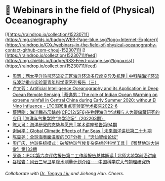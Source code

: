 # 🌊 Webinars in the field of (Physical) Oceanography

[![https://raindrop.io/collection/15230711](https://img.shields.io/badge/WEB-Page-blue.svg?logo=Internet-Explorer)](https://raindrop.io/CXu/webinars-in-the-field-of-physical-oceanography-contact-github-com-chouj-15230711) [![https://raindrop.io/collection/15230711/feed](https://img.shields.io/badge/RSS-Feed-orange.svg?logo=rss)](https://raindrop.io/collection/15230711/feed)

<!-- BLOG-POST-LIST:START -->
- [周慧：西太平洋热带环流交汇区海洋环流多尺度变异及机理 | 中科院海洋环流与波动重点实验室青年科学家系列报告（三）](https://mp.weixin.qq.com/s/LHQFio0JlmKdBtJU8cERAw)
- [卢文芳：Artificial Intelligence Oceanography and its Application in Deep Ocean Remote Sensing | 蔡逸男：The role of Indian Ocean Warming on extreme rainfall in Central China during Early Summer 2020: without El Nino Influence - LTO国家重点实验室学术报告2022-6](https://mp.weixin.qq.com/s/36ce1oXP7c3zzSaUzqd93g)
- [蔡明刚：海洋瞬态示踪剂&lpar;CFC12/SF6&rpar;在物理海洋学过程与人为碳储藏研究的应用 | 海洋与气象学院“海学论坛”（202203期）](https://mp.weixin.qq.com/s/rRr27a6ohr49vzcd1Deoyw)
- [陈大可：海洋研究的态势与愿景 | 学术讲座预告第94期](https://mp.weixin.qq.com/s/gPyHIrnmgYzjyn5Ii0VoLA)
- [谢尚平：Global Climatic Effects of Far Seas | 未来海洋讲坛第二十九期](http://afo.ouc.edu.cn/2022/0407/c17407a366857/page.htm)
- [陈显尧：全球海表面温度的EOF分析 丨 “逸仙智绘论坛”](https://mp.weixin.qq.com/s/ffmugKAO1v3T9GwDP-9kAQ)
- [周广庆，地球系统模式：破解地球气候复杂系统的科学工具 | 【智慧地球大讲堂】第133期](https://mp.weixin.qq.com/s/ahD9q_BmERc2OoP9JUNP8Q)
- [罗勇：IPCC第六次评估报告第二工作组报告总体解读 | 北师大地学前沿讲座](https://geo.bnu.edu.cn/xzdt/128880.html)
- [谷松岩：风云三号卫星降水测量计划介绍----中国科学院大气物理研究所](https://iap.cas.cn/gb/xwdt/xshd/202204/t20220401_6417494.html)
<!-- BLOG-POST-LIST:END -->

###### Collaborate with [Dr. Tongya Liu](https://liutongya.github.io/) and Jiehong Han. Cheers.
